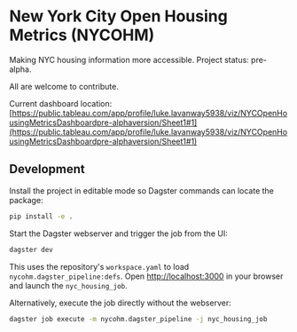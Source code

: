 # New York City Open Housing Metrics (NYCOHM)
Making NYC housing information more accessible. Project status: pre-alpha.

All are welcome to contribute.

Current dashboard location: [https://public.tableau.com/app/profile/luke.lavanway5938/viz/NYCOpenHousingMetricsDashboardpre-alphaversion/Sheet1#1](https://public.tableau.com/app/profile/luke.lavanway5938/viz/NYCOpenHousingMetricsDashboardpre-alphaversion/Sheet1#1)

## Development

Install the project in editable mode so Dagster commands can locate the package:

```bash
pip install -e .
```

Start the Dagster webserver and trigger the job from the UI:

```bash
dagster dev
```

This uses the repository's `workspace.yaml` to load `nycohm.dagster_pipeline:defs`. Open
<http://localhost:3000> in your browser and launch the `nyc_housing_job`.

Alternatively, execute the job directly without the webserver:

```bash
dagster job execute -m nycohm.dagster_pipeline -j nyc_housing_job
```
